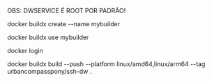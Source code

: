 OBS: DWSERVICE É ROOT POR PADRÃO!

docker buildx create --name mybuilder

docker buildx use mybuilder

docker login

docker buildx build --push --platform linux/amd64,linux/arm64 --tag urbancompasspony/ssh-dw .
